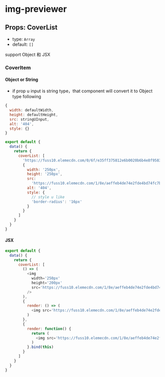 # img-previewer

## Props: CoverList

- type: `Array`
- default: `[]`

support Object 和 JSX

### CoverItem

#### Object or String

- if prop u input is string type，that component will convert it to Object type following

```js
{
  width: defaultWidth,
  height: defaultHeight,
  src: stringUInput,
  alt: '404',
  style: {}
}
```

```js
export default {
  data() {
    return {
      coverList: [
        'https://fuss10.elemecdn.com/0/6f/e35ff375812e6b0020b6b4e8f9583jpeg.jpeg',
        {
          width: '250px',
          height: '250px',
          src:
            'https://fuss10.elemecdn.com/1/8e/aeffeb4de74e2fde4bd74fc7b4486jpeg.jpeg',
          alt: '404',
          style: {
            // style u like
            'border-radius': '16px'
          }
        }
      ]
    }
  }
}
```

#### JSX

```js
export default {
  data() {
    return {
      coverList: [
        () => (
          <img
            width='250px'
            height='200px'
            src='https://fuss10.elemecdn.com/1/8e/aeffeb4de74e2fde4bd74fc7b4486jpeg.jpeg'
          />
        ),
        {
          render: () => (
            <img src='https://fuss10.elemecdn.com/1/8e/aeffeb4de74e2fde4bd74fc7b4486jpeg.jpeg' />
          )
        },
        {
          render: function() {
            return (
              <img src='https://fuss10.elemecdn.com/1/8e/aeffeb4de74e2fde4bd74fc7b4486jpeg.jpeg' />
            )
          }.bind(this)
        }
      ]
    }
  }
}
```
